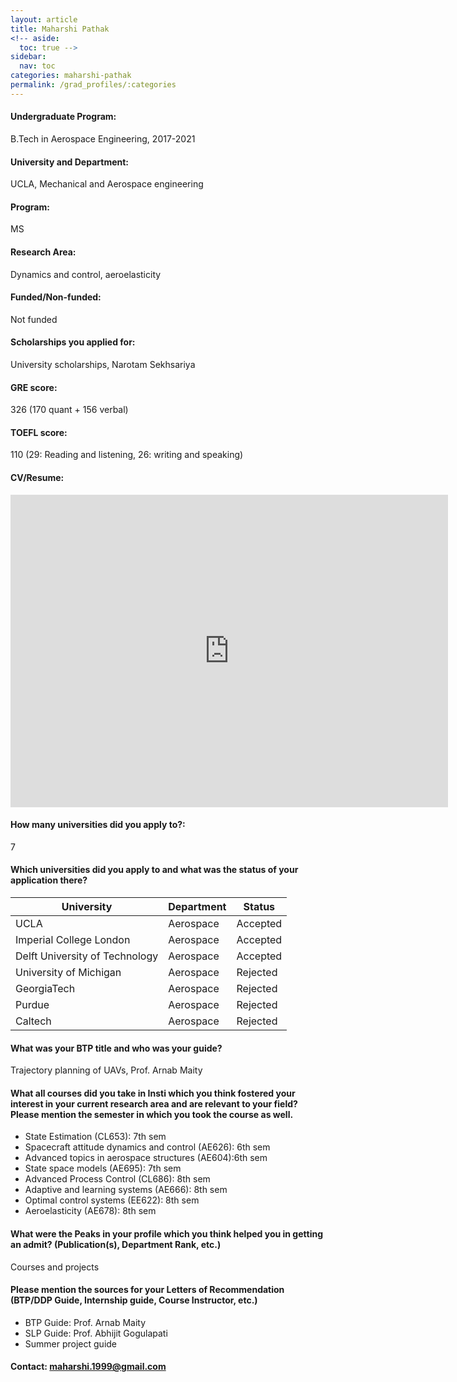 ```yaml
---
layout: article
title: Maharshi Pathak
<!-- aside:
  toc: true -->
sidebar:
  nav: toc
categories: maharshi-pathak
permalink: /grad_profiles/:categories
---
```


<!-- # Hi, this is the page for Maharshi Pathak.  -->
<!-- Write Program if different from Btech Aero-->
#### Undergraduate Program:
B.Tech in Aerospace Engineering, 2017-2021
#### University and Department: 
UCLA, Mechanical and Aerospace engineering
#### Program:
MS
#### Research Area: 
Dynamics and control, aeroelasticity
#### Funded/Non-funded:
Not funded
#### Scholarships you applied for:
University scholarships, Narotam Sekhsariya
#### GRE score:
326 (170 quant + 156 verbal)
#### TOEFL score: 
110 (29: Reading and listening, 26: writing and speaking)
#### CV/Resume:

<center>
	<embed src="http://docs.google.com/gview?a=v&pid=explorer&chrome=false&api=true&embedded=true&srcid=1V5RxoQv-Z9efkx0VN_mmm7WfBKPK-4GP&hl=en&embedded=true" width="700" height="500">
</center>

#### How many universities did you apply to?: 
7
#### Which universities did you apply to and what was the status of your application there? 

| University | Department | Status | 
| -----------|------------|--------|
|UCLA	|Aerospace|Accepted|
|Imperial College London	|Aerospace|Accepted|
|Delft University of Technology	|Aerospace|Accepted|
|University of Michigan	|Aerospace|Rejected|
|GeorgiaTech	|Aerospace|Rejected|
|Purdue	|Aerospace|Rejected|
|Caltech	|Aerospace|Rejected|

#### What was your BTP title and who was your guide?
Trajectory planning of UAVs, Prof. Arnab Maity

#### What all courses did you take in Insti which you think fostered your interest in your current research area and are relevant to your field? Please mention the semester in which you took the course as well.
* State Estimation (CL653): 7th sem
* Spacecraft attitude dynamics and control (AE626): 6th sem
* Advanced topics in aerospace structures (AE604):6th sem
* State space models (AE695): 7th sem
* Advanced Process Control (CL686): 8th sem
* Adaptive and learning systems (AE666): 8th sem
* Optimal control systems (EE622): 8th sem
* Aeroelasticity (AE678): 8th sem

#### What were the Peaks in your profile which you think helped you in getting an admit? (Publication(s), Department Rank, etc.)
Courses and projects
#### Please mention the sources for your Letters of Recommendation (BTP/DDP Guide, Internship guide, Course Instructor, etc.)
* BTP Guide: Prof. Arnab Maity
* SLP Guide: Prof. Abhijit Gogulapati
* Summer project guide

<!-- #### Any advice/tips for juniors who are interested in a similar field and are planning to go for Higher Studies? -->

#### Contact: [maharshi.1999@gmail.com](mailto:maharshi.1999@gmail.com)